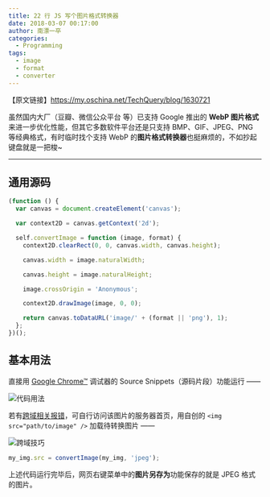 ```yaml
---
title: 22 行 JS 写个图片格式转换器
date: 2018-03-07 00:17:00
author: 南漂一卒
categories:
  - Programming
tags:
  - image
  - format
  - converter
---
```


【原文链接】https://my.oschina.net/TechQuery/blog/1630721

虽然国内大厂（豆瓣、微信公众平台 等）已支持 Google 推出的 **WebP 图片格式**来进一步优化性能，但其它多数软件平台还是只支持 BMP、GIF、JPEG、PNG 等经典格式，有时临时找个支持 WebP 的**图片格式转换器**也挺麻烦的，不如抄起键盘就是一把梭~

---

## 通用源码

```javascript
(function () {
  var canvas = document.createElement('canvas');

  var context2D = canvas.getContext('2d');

  self.convertImage = function (image, format) {
    context2D.clearRect(0, 0, canvas.width, canvas.height);

    canvas.width = image.naturalWidth;

    canvas.height = image.naturalHeight;

    image.crossOrigin = 'Anonymous';

    context2D.drawImage(image, 0, 0);

    return canvas.toDataURL('image/' + (format || 'png'), 1);
  };
})();
```

## 基本用法

直接用 [Google Chrome™][1] 调试器的 Source Snippets（源码片段）功能运行 ——

![代码用法](https://static.oschina.net/uploads/img/201803/07210728_7XZk.png)

若有[跨域相关报错][2]，可自行访问该图片的服务器首页，用自创的 `<img src="path/to/image" />` 加载待转换图片 ——

![跨域技巧](https://static.oschina.net/uploads/img/201803/07004925_icAE.png)

```javascript
my_img.src = convertImage(my_img, 'jpeg');
```

上述代码运行完毕后，网页右键菜单中的**图片另存为**功能保存的就是 JPEG 格式的图片。

[1]: https://www.google.cn/chrome/
[2]: https://segmentfault.com/q/1010000002459456
